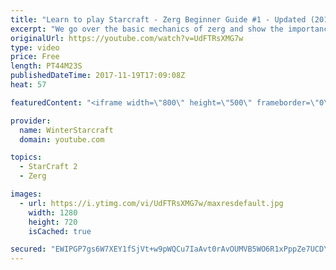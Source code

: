 ```yaml
---
title: "Learn to play Starcraft - Zerg Beginner Guide #1 - Updated (2017)"
excerpt: "We go over the basic mechanics of zerg and show the importance of understanding at least some of what your opponent is doing.  This guide is meant for players with an understanding of the objectives of starcraft but without any strong direction or gameplan, especially for each specific race! -- Watch"
originalUrl: https://youtube.com/watch?v=UdFTRsXMG7w
type: video
price: Free
length: PT44M23S
publishedDateTime: 2017-11-19T17:09:08Z
heat: 57

featuredContent: "<iframe width=\"800\" height=\"500\" frameborder=\"0\" src=\"https://www.youtube.com/embed/UdFTRsXMG7w\" allow=\"accelerometer; autoplay; encrypted-media; gyroscope; picture-in-picture\" allowfullscreen></iframe>"

provider:
  name: WinterStarcraft
  domain: youtube.com

topics:
  - StarCraft 2
  - Zerg

images:
  - url: https://i.ytimg.com/vi/UdFTRsXMG7w/maxresdefault.jpg
    width: 1280
    height: 720
    isCached: true

secured: "EWIPGP7gs6W7XEY1fSjVt+w9pWQCu7IaAvt0rAvOUMVB5WO6R1xPppZe7UCDYVG3zfomxQFAu2VNPUKKEIzKNiqGPMrT867lJP2IygpxsNN1V3pmLqQUcuVkQTO6gFQa1VhZKUIKFycTGtPNE4u/bkqSJ8Pu4ipUP2HBb0CXodTLMS7YJb6vqilO2lio0Iqw/xqcsmdJdqSVZR5y13FHQ+x/iJwv/G7Y54MjDI43qu2QdIDzLZJ0xQMkowF3Xmy2ALzC55mqOR/dWGsZXFzEQ68bbjIwGphUUiF9JQkZJURlIxivSu3HkB8WaYXt41vZoBm1W8B0/RWxNDzhrwA9znCgRoHxgWb0gurDmI2wAxT3xYi2mQ0gGXTex359aiqOjhV/P1Aq1ojFntZT+DmTcRyIz0oz3RvR2RXc7Pv55+1DbtjSrP0phpa7OkK9K8lN;aZT+CVZl4TMHqrIXBVq9eg=="
---
```


